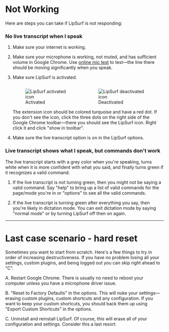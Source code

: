 # Not Working

Here are steps you can take if LipSurf is not responding:

### No live transcript when I speak

1. Make sure your internet is working.

2. Make sure your microphone is working, not muted, and has sufficient volume in Google Chrome. Use [online mic test](https://www.onlinemictest.com/) to test—the line there should be moving significantly when you speak.

3. Make sure LipSurf is activated. 
          <div style="display: flex; justify-content: center;">
            <figure class="icon">
              <img src="/icon-en-on.png" alt="LipSurf activated icon">
              <figcaption>Activated</figcaption>
            </figure>
            <figure class="icon">
              <img src="/icon-off.png" alt="LipSurf deactivated icon">
              <figcaption>Deactivated</figcaption>
            </figure>
          </div>
The extension icon should be colored turquoise and have a red dot. If you don't see the icon, click the three dots on the right side of the Google Chrome toolbar⁠—there you should see the LipSurf icon. Right click it and click "show in toolbar".

4. Make sure the live transcript option is on in the LipSurf options.

### Live transcript shows what I speak, but commands don't work

The live transcript starts with a grey color when you're speaking, turns white when it is more confident with what you said, and finally turns green if it recognizes a valid command. 

1. If the live transcript is not turning green, then you might not be saying a valid command. Say "help" to bring up a list of valid commands for the page/mode you're in or "options" to see all the valid commands. 

2. If the live transcript is turning green after everything you say, then you're likely in dictation mode. You can exit dictation mode by saying "normal mode" or by turning LipSurf off then on again.


---------------------


# Last case scenario - hard reset

Sometimes you want to start from scratch. Here's a few things to try in order of increasing destructiveness. 
If you have no problem losing all your settings, custom plugins, and being logged out you can skip right ahead to "C".

A. Restart Google Chrome. There is usually no need to reboot your computer unless you have a microphone driver issue.

B. "Reset to Factory Defaults" in the options. This will nuke your settings⁠—erasing custom plugins, custom shortcuts and any configuration. If you want to keep your custom shortcuts, you should back them up using "Export Custom Shortcuts" in the options.

C. Uninstall and reinstall LipSurf. Of course, this will erase all of your configuration and settings. Consider this a last resort.